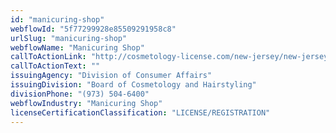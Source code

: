 ```yaml
---
id: "manicuring-shop"
webflowId: "5f77299928e85509291958c8"
urlSlug: "manicuring-shop"
webflowName: "Manicuring Shop"
callToActionLink: "http://cosmetology-license.com/new-jersey/new-jersey-nail-technician/"
callToActionText: ""
issuingAgency: "Division of Consumer Affairs"
issuingDivision: "Board of Cosmetology and Hairstyling"
divisionPhone: "(973) 504-6400"
webflowIndustry: "Manicuring Shop"
licenseCertificationClassification: "LICENSE/REGISTRATION"
---
```

